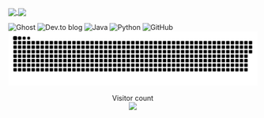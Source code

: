 <a href="#">
  <img height=150 align="center" src="https://my-stats-43gk.vercel.app/api?username=Gabrielb04&show_icons=true&theme=radical&hide=contribs,issues&show=discussions_answered&rank_icon=github&include_all_commits=true&card_width=150" />
</a>
<a href="#">
  <img height=150 align="center" src="https://my-stats-43gk.vercel.app/api/top-langs/?username=Gabrielb04&hide=html,scss,css&langs_count=8&layout=compact&theme=radical&card_width=150" />
</a>
</p>



![Ghost](https://img.shields.io/badge/ghost-000?style=for-the-badge&logo=ghost&logoColor=%23F7DF1E)
![Dev.to blog](https://img.shields.io/badge/dev.to-0A0A0A?style=for-the-badge&logo=dev.to&logoColor=white)
![Java](https://img.shields.io/badge/java-%23ED8B00.svg?style=for-the-badge&logo=openjdk&logoColor=white)
 ![Python](https://img.shields.io/badge/python-3670A0?style=for-the-badge&logo=python&logoColor=ffdd54)
 ![GitHub](https://img.shields.io/badge/github-%23121011.svg?style=for-the-badge&logo=github&logoColor=white)
<a href=#><img src="contributions.svg"></a>
<p align="center">
  Visitor count<br>
  <img src="https://profile-counter.glitch.me/Gabrielb04/count.svg" />
</p>



<!--
**Gabrielb04/Gabrielb04** is a ✨ _special_ ✨ repository because its `README.md` (this file) appears on your GitHub profile.

Here are some ideas to get you started:

- 🔭 I’m currently working on ...
- 🌱 I’m currently learning ...
- 👯 I’m looking to collaborate on ...
- 🤔 I’m looking for help with ...
- 💬 Ask me about ...
- 📫 How to reach me: ...
- 😄 Pronouns: ...
- ⚡ Fun fact: ...
-->
